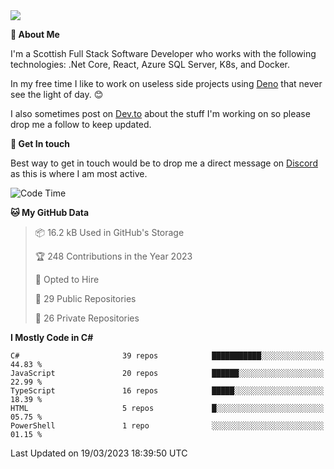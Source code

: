 <img src="https://github.com/jasonhughes94/jasonhughes94/blob/main/header.png?raw=true">

**:tangerine: About Me**

I'm a Scottish Full Stack Software Developer who works with the following technologies: .Net Core, React, Azure SQL Server, K8s, and Docker.

In my free time I like to work on useless side projects using [Deno](https://deno.land/) that never see the light of day. 😊

I also sometimes post on [Dev.to](https://dev.to/jasonhughes94) about the stuff I'm working on so please drop me a follow to keep updated.

**:speech_balloon: Get In touch**

Best way to get in touch would be to drop me a direct message on [Discord](https://discordapp.com/users/206498666976903169) as this is where I am most active.

<!--START_SECTION:waka-->
![Code Time](http://img.shields.io/badge/Code%20Time-1%2C074%20hrs%2052%20mins-blue)

**🐱 My GitHub Data** 

> 📦 16.2 kB Used in GitHub's Storage 
 > 
> 🏆 248 Contributions in the Year 2023
 > 
> 💼 Opted to Hire
 > 
> 📜 29 Public Repositories 
 > 
> 🔑 26 Private Repositories 
 > 
**I Mostly Code in C#** 

```text
C#                       39 repos            ███████████░░░░░░░░░░░░░░   44.83 % 
JavaScript               20 repos            ██████░░░░░░░░░░░░░░░░░░░   22.99 % 
TypeScript               16 repos            █████░░░░░░░░░░░░░░░░░░░░   18.39 % 
HTML                     5 repos             █░░░░░░░░░░░░░░░░░░░░░░░░   05.75 % 
PowerShell               1 repo              ░░░░░░░░░░░░░░░░░░░░░░░░░   01.15 % 
```




 Last Updated on 19/03/2023 18:39:50 UTC
<!--END_SECTION:waka-->
